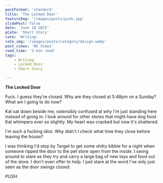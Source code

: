 ```yaml
---
postFormat: 'standard'
title: 'The Locked Door'
featureImg: '/images/posts/push.jpg'
slidePost: false
date: 'June 18 2022'
pCate: 'Short Story'
cate: 'Writing'
cate_img: '/images/posts/category/design.webp'
post_views: '0K Views'
read_time: '3 min read'
tags: 
    - Writing
    - Locked Door
    - Short Story

---
```


**The Locked Door**

Fuck. I guess they're closed. Why are they closed at 5:48pm on a Sunday? What am I going to do now? 

Kat sat down beside me, ostensibly confused at why I'm just standing here instead of going in. I look around for other stores that might have dog food. Kat whimpers ever so slightly. My heart was cracked but now it's shattered.

I'm such a fucking idiot. Why didn't I check what time they close before leaving the house? 

I was thinking I'd stop by Target to get some shitty kibble for a night when someone ripped the door to the pet store open from the inside. I swing around to stare as they try and carry a large bag of new toys and food out of the store. I don't even offer to help. I just stare at the word I've only just seen as the door swings closed.

_PUSH_.


